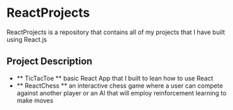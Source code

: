 # ReactProjects
ReactProjects is a repository that contains all of my projects that I have built using React.js

## Project Description

- ** TicTacToe ** basic React App that I built to lean how to use React
- ** ReactChess ** an interactive chess game where a user can compete against another player or an AI that will employ reinforcement learning to make moves

